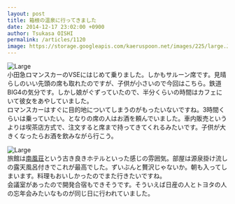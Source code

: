 ```yaml
---
layout: post
title: 箱根の温泉に行ってきました
date: 2014-12-17 23:02:00 +0900
author: Tsukasa OISHI
permalink: /articles/1120
image: https://storage.googleapis.com/kaeruspoon.net/images/225/large.JPG?1418824904
---
```



![Large](https://storage.googleapis.com/kaeruspoon.net/images/225/large.JPG?1418824904)  
小田急ロマンスカーのVSEにはじめて乗りました。しかもサルーン席です。見晴らしのいい先頭の席も取れたのですが、子供が小さいので今回はこちら。鉄道BIG4の気分です。しかし娘がぐずっていたので、半分くらいの時間はカフェにいて彼女をあやしていました。  
ロマンスカーはすぐに目的地についてしまうのがもったいないですね。3時間くらいは乗っていたい。となりの席の人はお酒を頼んでいました。車内販売というよりは喫茶店方式で、注文すると席まで持ってきてくれるみたいです。子供が大きくなったらお酒を飲みながら行こう。  

![Large](https://storage.googleapis.com/kaeruspoon.net/images/226/large.JPG?1418824922)  
旅館は[南風荘](http://www.nanpuso.co.jp/)という古き良きホテルといった感じの雰囲気。部屋は源泉掛け流しの露天風呂付きでこれが最高でした。ずいぶんと贅沢じゃないか。朝も入ってしまいます。料理もおいしかったのでまた行きたいですね。  
会議室があったので開発合宿もできそうです。そういえば日産の人とトヨタの人の忘年会みたいなものが同じ日に行われていました。  
